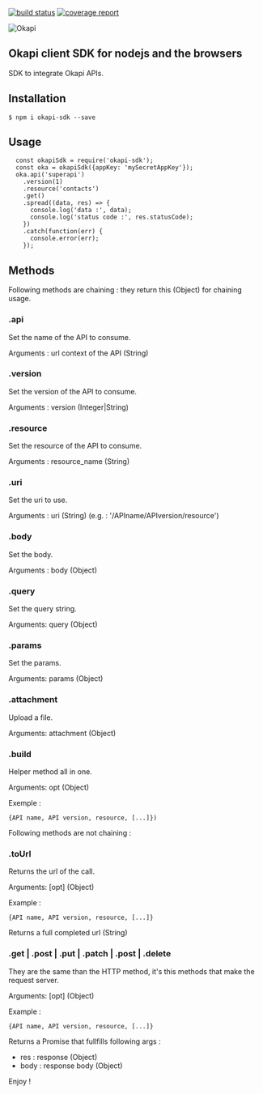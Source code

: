 [![build status](https://gitlab.laposte.io/openapi/okapi-sdk-js/badges/master/build.svg)](https://gitlab.laposte.io/openapi/okapi-sdk-js/commits/master)
[![coverage report](https://gitlab.laposte.io/openapi/okapi-sdk-js/badges/master/coverage.svg)](https://gitlab.laposte.io/openapi/okapi-sdk-js/commits/master)

![Okapi](https://gitlab.laposte.io/openapi/okapi-sdk-js/raw/master/assets/img/okapi-logo-200.png)

## Okapi client SDK for nodejs and the browsers

SDK to integrate Okapi APIs.

## Installation

```
$ npm i okapi-sdk --save
```

## Usage

```
  const okapiSdk = require('okapi-sdk');
  const oka = okapiSdk({appKey: 'mySecretAppKey'});
  oka.api('superapi')
    .version(1)
    .resource('contacts')
    .get()
    .spread((data, res) => {
      console.log('data :', data);
      console.log('status code :', res.statusCode);
    })
    .catch(function(err) {
      console.error(err);
    });
```

## Methods

Following methods are chaining : they return this (Object) for chaining usage.

### .api

Set the name of the API to consume.

Arguments : url context of the API (String)

### .version

Set the version of the API to consume.

Arguments : version (Integer|String)

### .resource

Set the resource of the API to consume.

Arguments : resource_name (String)

### .uri

Set the uri to use.

Arguments : uri (String) (e.g. : '/APIname/APIversion/resource')

### .body

Set the body.

Arguments : body (Object)

### .query

Set the query string.

Arguments: query (Object)

### .params

Set the params.

Arguments: params (Object)

### .attachment

Upload a file.

Arguments: attachment (Object)

### .build

Helper method all in one.

Arguments: opt (Object)
 
Exemple :

```{API name, API version, resource, [...]})```

Following methods are not chaining :

### .toUrl

Returns the url of the call.

Arguments: [opt] (Object)

Example : 

```{API name, API version, resource, [...]}```

Returns a full completed url (String)

### .get | .post | .put | .patch | .post | .delete

They are the same than the HTTP method, it's this methods that make the request server.

Arguments: [opt] (Object)

Example : 

```{API name, API version, resource, [...]}```

Returns a Promise that fullfills following args :
- res : response (Object)
- body : response body (Object)

Enjoy !
